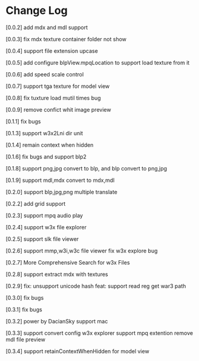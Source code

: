 # Change Log

[0.0.2]
add mdx and mdl support

[0.0.3]
fix mdx texture container folder not show

[0.0.4]
support file extension upcase

[0.0.5]
add configure blpView.mpqLocation to support load texture from it 

[0.0.6]
add speed scale control

[0.0.7]
support tga texture for model view

[0.0.8]
fix tuxture load mutil times bug

[0.0.9]
remove confict whit image preview

[0.1.1]
fix bugs

[0.1.3]
support w3x2Lni dir unit

[0.1.4]
remain context when hidden

[0.1.6]
fix bugs and support blp2

[0.1.8]
support png,jpg convert to blp, and blp convert to png,jpg

[0.1.9]
support mdl,mdx convert to mdx,mdl

[0.2.0]
support blp,jpg,png multiple translate

[0.2.2]
add grid support

[0.2.3]
support mpq audio play

[0.2.4]
support w3x file explorer

[0.2.5]
support slk file viewer

[0.2.6]
support mmp,w3i,w3c file viewer
fix w3x explore bug

[0.2.7]
More Comprehensive Search for w3x Files

[0.2.8]
support extract mdx with textures

[0.2.9]
fix: unsupport unicode hash
feat: support read reg get war3 path

[0.3.0]
fix bugs

[0.3.1]
fix bugs

[0.3.2]
power by DacianSky support mac

[0.3.3]
support convert config
w3x explorer support mpq extention
remove mdl file preview

[0.3.4]
support retainContextWhenHidden for model view
